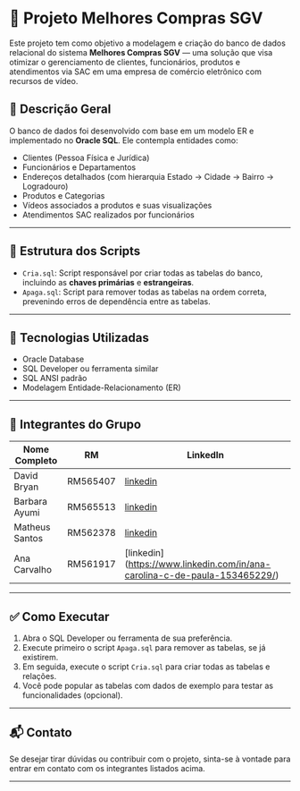 # 🛒 Projeto Melhores Compras SGV

Este projeto tem como objetivo a modelagem e criação do banco de dados relacional do sistema **Melhores Compras SGV** — uma solução que visa otimizar o gerenciamento de clientes, funcionários, produtos e atendimentos via SAC em uma empresa de comércio eletrônico com recursos de vídeo.

## 📌 Descrição Geral

O banco de dados foi desenvolvido com base em um modelo ER e implementado no **Oracle SQL**. Ele contempla entidades como:

- Clientes (Pessoa Física e Jurídica)
- Funcionários e Departamentos
- Endereços detalhados (com hierarquia Estado → Cidade → Bairro → Logradouro)
- Produtos e Categorias
- Vídeos associados a produtos e suas visualizações
- Atendimentos SAC realizados por funcionários

---

## 📂 Estrutura dos Scripts

- `Cria.sql`: Script responsável por criar todas as tabelas do banco, incluindo as **chaves primárias** e **estrangeiras**.
- `Apaga.sql`: Script para remover todas as tabelas na ordem correta, prevenindo erros de dependência entre as tabelas.

---

## 🧱 Tecnologias Utilizadas

- Oracle Database
- SQL Developer ou ferramenta similar
- SQL ANSI padrão
- Modelagem Entidade-Relacionamento (ER)

---

## 👥 Integrantes do Grupo

| Nome Completo       | RM        | LinkedIn                             |
|---------------------|-----------|--------------------------------------|
| David Bryan   | RM565407  | [linkedin](https://www.linkedin.com/in/david-sales-60255766/) |
| Barbara Ayumi   | RM565513  | [linkedin](https://www.linkedin.com/in/barbara-ayumi-106851262/) |
| Matheus Santos | RM562378 | [linkedin]()         |
| Ana Carvalho | RM561917 | [linkedin] (https://www.linkedin.com/in/ana-carolina-c-de-paula-153465229/) |

---

## ✅ Como Executar

1. Abra o SQL Developer ou ferramenta de sua preferência.
2. Execute primeiro o script `Apaga.sql` para remover as tabelas, se já existirem.
3. Em seguida, execute o script `Cria.sql` para criar todas as tabelas e relações.
4. Você pode popular as tabelas com dados de exemplo para testar as funcionalidades (opcional).

---

## 📬 Contato

Se desejar tirar dúvidas ou contribuir com o projeto, sinta-se à vontade para entrar em contato com os integrantes listados acima.

---

